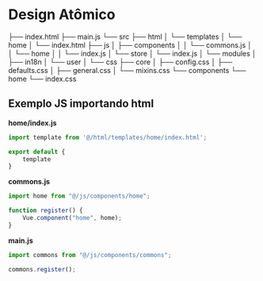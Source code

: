 # Design Atômico


├── index.html
├── main.js
└── src
    ├── html 
    │   └── templates
    │        └── home
    │            └── index.html
    ├── js 
    │   ├── components
    │   │    └── commons.js
    │   │    └── home
    │   │        └── index.js
    │   └── store
    │        └── index.js
    │        └── modules
    │            ├── in18n
    │            └── user
    │
    └── css
        ├── core
        │     ├── config.css
        │     ├── defaults.css
        │     ├── general.css
        │     └── mixins.css
        └── components
             └── home
                 └── index.css

## Exemplo JS importando html
**home/index.js**
```js
import template from '@/html/templates/home/index.html';

export default {
    template
}
```

**commons.js**
```js
import home from "@/js/components/home";

function register() {
    Vue.component("home", home);
}
```

**main.js**
```js
import commons from "@/js/components/commons";

commons.register();
```